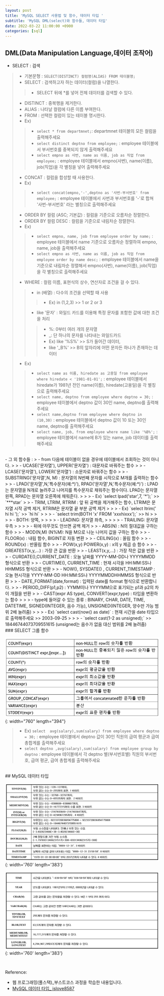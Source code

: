 ```yaml
---
layout: post
title: 'MySQL SELECT 사용법 및 함수, 데이터 타입 '
subtitle: 'MySQL DML(select)와 함수들, 데이터 타입'
date: 2022-03-22 11:00:00 +0900
categories: [sql]
---
```


## DML(Data Manipulation Language,데이터 조작어)
- SELECT : 검색
> - 기본문형 : `SELECT(DISTINCT) 컬럼명(ALIAS) FROM 테이블명;`
> - SELECT : 검색하고자 하는 데이터(컬럼)을 나열한다.
> > - SELECT 뒤에 *를 넣어 전체 데이터를 검색할 수 있다.
> - DISTINCT : 중복행을 제거한다.
> - ALIAS : 나타날 컬럼에 다른 이름 부여한다.
> - FROM  : 선택한 컬럼이 있는 테이블 명시한다.
> - Ex)
> > - `select * from departmnet;`: departmnet 테이블의 모든 컬럼을  출력해주세요
> > - `select distinct deptno from employee;` : employee 테이블에서 부서번호를 중복되지 않게 출력해주세요
> > - `select empno as 사번, name as 이름, job as 직업 from employee;` : employee 테이블에서 empno(사번), name(이름), job(직업)을 각 별칭을 넣어 출력해주세요
> - CONCAT : 컬럼을 합성할 때 사용한다.
> - Ex)
> > - `select concat(empno,'-',deptno as '사번-부서번호' from employee;` : employee 테이블에서 사번과 부서번호를 '-'로 합쳐 '사번-부서번호' 라는 별칭으로 출력해주세요
> - ORDER BY 컬럼 (ASC; 기본값) : 컬럼을 기준으로 오름차순 정렬한다.
> - ORDER BY 컬럼 DESC : 컬럼을 기준으로 내림차순 정렬한다.  
> - Ex)
> > - `select empno, name, job from employee order by name;` : employee 테이블에서 name 기준으로 오름차순 정렬하여 empno, name, job을 출력해주세요
> > - `select empno as 사번, name as 이름, job as 직업 from employee order by name desc;` : employee 테이블에서 name을 기준으로 내림차순 정렬해서 empno(사번), name(이름), job(직업)을 각 별칭으로 출력해주세요 
> - WHERE : 컬럼 이름, 표현식의 상수, 연산자로 조건을 걸 수 있다.
> > - in (배열) : 다수의 조건을 선택할 때 사용
> > > - Ex) in (1,2,3) >> 1 or 2 or 3  
> > - like '문자' :  와일드 카드를 이용해 특정 문자를 포함한 값에 대한 조건을 처리  
> > > - %: 0부터 여러 개의 문자열
> > > - _: 단 하나의 문자를 나타내는 와일드카드 
> > > - Ex) like '%S%' >> S가 들어간 데이터, 
> > > - like '_B%' >> B의 앞자리에 어떤 문자든 하나가 존재하는 데이터
> - Ex)
> > - `select name as 이름, hiredate as 고용일 from employee where hiredate < '1981-01-01';` :  employee 테이블에서 hiredate가 1981년 전인 name(이름), hiredate(고용일)을 각 별칭으로 출력해주세요
> > - `select name, deptno from employee where deptno = 30;` : employee 테이블에서 deptno 값이 30인 name, deptno를 출력해주세요
> > - `select name,deptno from employee where deptno in (10,30)` : employee 테이블에서 deptno 값이 10 또는 30인 name, deptno를 출력해주세요
> > - `select name, job, from employee where name like '%B%';` : employee 테이블에서 name에 B가 있는 name, job 데이터를 출력해주세요
<br>
- 그 외 함수들 :
> - from 다음에 테이블이 없을 경우에 테이블에서 조회하는 것이 아니다.
> > - UCASE('문자열'), UPPER('문자열') : 대문자로 바꿔주는 함수
> > - LCASE('문자열'), LOWER('문자열') : 소문자로 바꿔주는 함수
> > - SUBSTRING('문자열',N, M) : 문자열의 N번째 문자를 시작으로 M개를 출력하는 함수
> > - LPAD('문자열',N,'특수문자(예:*)'), RPAD('문자열',N,'특수문자(예:*)') : LPAD는 문자열을 N개로 늘려주고 나머지를 특수문자로 채워주는 함수이다. LPAD는 문자열 왼쪽, RPAD는 문자열 오른쪽에 채워준다.
> > > - Ex) `select lpad('star',7, '*');` >> `***star`
> > - TRIM, LTRIM, RTRIM : 앞 뒤 공백을 제거해주는 함수, LTRIM은 문자열 시작 공백 제거, RTRIM은 문자열 끝 부분 공백 제거
> > > - Ex) `select ltrim(' hi hi ');` >> `hi hi`
> > > - `select trim(BOTH 'x' FROM 'xxxhixxx');` >> hi
> > > > - BOTH: 양쪽,
> > > > - LEADING: 문자열 좌측,
> > > > - TRAILING: 문자열 우측
> > > > - 뒤에 아무것도 안쓰면 공백 제거
> > - ABS(N) : N의 절대값을 구하는 함수
> > - MOD(N,M) (N%M): N을 M으로 나눈 나머지 값을 구하는 함수 
> > - FLOOR(x) : 내림 함수, BIGINT로 자동 변환
> > - CEILING(x) : 올림 함수
> > - ROUND(x) : 반올림 함수
> > - POW(x,y) POWER(x,y) : x의 y 제곱 승 함수
> > - GREATEST(x,y,...) : 가장 큰 값을 반환
> > - LEAST(x,y,...) : 가장 작은 값을 반환
> > - CURDATE(),CURRENT_DATE : 오늘 날짜를 YYYY-MM-DD나 YYYYMMDD 형식으로 반환
> > - CURTIME(), CURRENT_TIME : 현재 시각을 HH:MM:SS나 HHMMSS 형식으로 반환
> > - NOW(), SYSDATE() , CURRENT_TIMESTAMP : 오늘 현시각을 YYYY-MM-DD HH:MM:SS나 YYYYMMDDHHMMSS 형식으로 반환 
> > - DATE_FORMAT(date,format) : 입력된 date를 format 형식으로 반환합니다.
> > - PERIOD_DIFF(p1,p2) : YYMM이나 YYYYMM으로 표기되는 p1과 p2의 차이 개월을 반환
> > - CAST(expr AS type), CONVERT(expr,type) : 타입을 변환하는 함수
> > > - type에 들어갈 수 있는 종류 : BINARY, CHAR, DATE, TIME,  DATETIME, SIGNED(INTEGER, 음수 가능), UNSIGNED(INTEGER, 양수만 가능 범위 2배 늘려줌)
> > > - Ex) `select cast(now() as date)` : 현재 시간을 date 타입으로 출력해주세요 >> 2003-09-25 
> > > - `select cast(1-2 as unsigned);` >>  18446744073709551615 (unsigned는 음수가 없음 대신 범위를 2배 늘려줌)

<br>
### SELECT 그룹 함수

![selectgroupfunc](/img/posts/data/mysqlgroupfunc.png){: width="760" length="394"}

> - Ex) `select  avg(salary),sum(salary) from employee where deptno = 30;` : employee 테이블에서 deptno 값이 30인 직원의 급여 평균과 급여 총합계를 출력해주세요
> - `select deptno ,avg(salary),sum(salary) from employee group by deptno` : employee 테이블에서 각 deptno 별(부서번호별) 직원의 부서번호, 급여 평균, 급여 총합계를 출력해주세요

<BR>
## MySQL 데이터 타입

![datatype1](/img/posts/data/datatype1.png){: width='760' length='383'}


![datatype2](/img/posts/data/datatype2.png){: width='760' length='383'}

<br>

Reference: 
- 웹 프로그래밍(풀스택)_부스트코스 과정을 학습한 내용입니다. 
- [MySQL 데이터 타입_ islove8587](https://blog.naver.com/PostView.nhn?isHttpsRedirect=true&blogId=islove8587&logNo=221036036689&parentCategoryNo=&categoryNo=&viewDate=&isShowPopularPosts=true&from=search)
